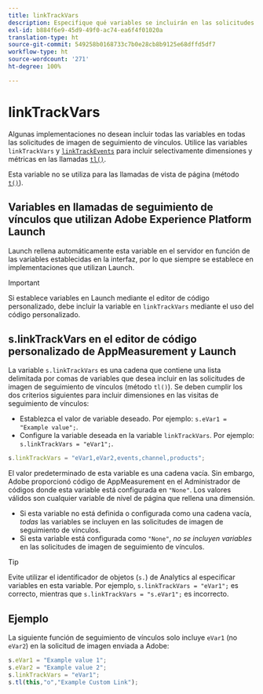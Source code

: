 ```yaml
---
title: linkTrackVars
description: Especifique qué variables se incluirán en las solicitudes de imagen de seguimiento de vínculos.
exl-id: b884f6e9-45d9-49f0-ac74-ea6f4f01020a
translation-type: ht
source-git-commit: 549258b0168733c7b0e28cb8b9125e68dffd5df7
workflow-type: ht
source-wordcount: '271'
ht-degree: 100%

---
```


# linkTrackVars

Algunas implementaciones no desean incluir todas las variables en todas las solicitudes de imagen de seguimiento de vínculos. Utilice las variables `linkTrackVars` y [`linkTrackEvents`](linktrackevents.md) para incluir selectivamente dimensiones y métricas en las llamadas [`tl()`](../functions/tl-method.md).

Esta variable no se utiliza para las llamadas de vista de página (método [`t()`](../functions/t-method.md)).

## Variables en llamadas de seguimiento de vínculos que utilizan Adobe Experience Platform Launch

Launch rellena automáticamente esta variable en el servidor en función de las variables establecidas en la interfaz, por lo que siempre se establece en implementaciones que utilizan Launch.

>[!IMPORTANT]
>
>Si establece variables en Launch mediante el editor de código personalizado, debe incluir la variable en `linkTrackVars` mediante el uso del código personalizado.

## s.linkTrackVars en el editor de código personalizado de AppMeasurement y Launch

La variable `s.linkTrackVars` es una cadena que contiene una lista delimitada por comas de variables que desea incluir en las solicitudes de imagen de seguimiento de vínculos (método `tl()`). Se deben cumplir los dos criterios siguientes para incluir dimensiones en las visitas de seguimiento de vínculos:

* Establezca el valor de variable deseado. Por ejemplo: `s.eVar1 = "Example value";`.
* Configure la variable deseada en la variable `linkTrackVars`. Por ejemplo: `s.linkTrackVars = "eVar1";`.

```js
s.linkTrackVars = "eVar1,eVar2,events,channel,products";
```

El valor predeterminado de esta variable es una cadena vacía. Sin embargo, Adobe proporcionó código de AppMeasurement en el Administrador de códigos donde esta variable está configurada en `"None"`. Los valores válidos son cualquier variable de nivel de página que rellena una dimensión.

* Si esta variable no está definida o configurada como una cadena vacía, *todas* las variables se incluyen en las solicitudes de imagen de seguimiento de vínculos.
* Si esta variable está configurada como `"None"`, *no se incluyen variables* en las solicitudes de imagen de seguimiento de vínculos.

>[!TIP]
>
>Evite utilizar el identificador de objetos (`s.`) de Analytics al especificar variables en esta variable. Por ejemplo, `s.linkTrackVars = "eVar1";` es correcto, mientras que `s.linkTrackVars = "s.eVar1";` es incorrecto.

## Ejemplo

La siguiente función de seguimiento de vínculos solo incluye `eVar1` (no `eVar2`) en la solicitud de imagen enviada a Adobe:

```js
s.eVar1 = "Example value 1";
s.eVar2 = "Example value 2";
s.linkTrackVars = "eVar1";
s.tl(this,"o","Example Custom Link");
```

